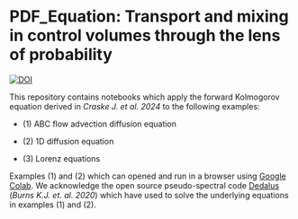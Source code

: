 # PDF_Equation: Transport and mixing in control volumes through the lens of probability

[![DOI](https://sandbox.zenodo.org/badge/743618678.svg)](https://sandbox.zenodo.org/doi/10.5072/zenodo.56173)

This repository contains notebooks which apply the forward Kolmogorov equation derived in *Craske J. et al. 2024* to the following examples:

- (1) ABC flow advection diffusion equation 

- (2) 1D diffusion equation

- (3) Lorenz equations

Examples (1) and (2) which can opened and run in a browser using [Google Colab](https://colab.google/). We acknowledge the open source pseudo-spectral code [Dedalus](https://dedalus-project.org/) (*Burns K.J. et. al. 2020*) which have used to solve the underlying equations in examples (1) and (2).
